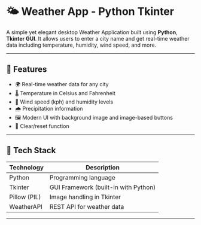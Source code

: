 # 🌤️ Weather App - Python Tkinter

A simple yet elegant desktop Weather Application built using **Python**, **Tkinter GUI**. It allows users to enter a city name and get real-time weather data including temperature, humidity, wind speed, and more.

---

## 🚀 Features

- 🌍 Real-time weather data for any city
- 🌡️ Temperature in Celsius and Fahrenheit
- 💨 Wind speed (kph) and humidity levels
- 🌧️ Precipitation information
- 🖼️ Modern UI with background image and image-based buttons
- 🧹 Clear/reset function

---

## 🧰 Tech Stack

| Technology   | Description                      |
|--------------|----------------------------------|
| Python       | Programming language             |
| Tkinter      | GUI Framework (built-in with Python) |
| Pillow (PIL) | Image handling in Tkinter        |
| WeatherAPI   | REST API for weather data        |

---
